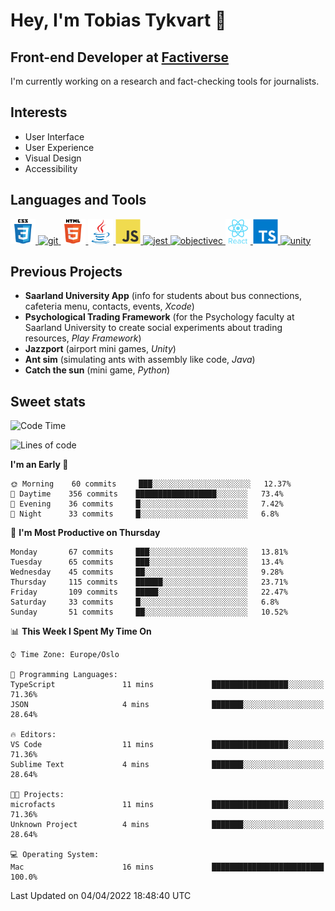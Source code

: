 # Hey, I'm Tobias Tykvart 🦉
## Front-end Developer at [Factiverse](https://www.factiverse.no/)

I'm currently working on a research and fact-checking tools for journalists.

## Interests

- User Interface
- User Experience
- Visual Design
- Accessibility

## Languages and Tools
<p align="left"> <a href="https://www.w3schools.com/css/" target="_blank" rel="noreferrer"> <img src="https://raw.githubusercontent.com/devicons/devicon/master/icons/css3/css3-original-wordmark.svg" alt="css3" width="40" height="40"/> </a> <a href="https://git-scm.com/" target="_blank" rel="noreferrer"> <img src="https://www.vectorlogo.zone/logos/git-scm/git-scm-icon.svg" alt="git" width="40" height="40"/> </a> <a href="https://www.w3.org/html/" target="_blank" rel="noreferrer"> <img src="https://raw.githubusercontent.com/devicons/devicon/master/icons/html5/html5-original-wordmark.svg" alt="html5" width="40" height="40"/> </a> <a href="https://www.java.com" target="_blank" rel="noreferrer"> <img src="https://raw.githubusercontent.com/devicons/devicon/master/icons/java/java-original.svg" alt="java" width="40" height="40"/> </a> <a href="https://developer.mozilla.org/en-US/docs/Web/JavaScript" target="_blank" rel="noreferrer"> <img src="https://raw.githubusercontent.com/devicons/devicon/master/icons/javascript/javascript-original.svg" alt="javascript" width="40" height="40"/> </a> <a href="https://jestjs.io" target="_blank" rel="noreferrer"> <img src="https://www.vectorlogo.zone/logos/jestjsio/jestjsio-icon.svg" alt="jest" width="40" height="40"/> </a> <a href="https://developer.apple.com/library/archive/documentation/Cocoa/Conceptual/ProgrammingWithObjectiveC/Introduction/Introduction.html" target="_blank" rel="noreferrer"> <img src="https://www.vectorlogo.zone/logos/apple_objectivec/apple_objectivec-icon.svg" alt="objectivec" width="40" height="40"/> </a> <a href="https://reactjs.org/" target="_blank" rel="noreferrer"> <img src="https://raw.githubusercontent.com/devicons/devicon/master/icons/react/react-original-wordmark.svg" alt="react" width="40" height="40"/> </a> <a href="https://www.typescriptlang.org/" target="_blank" rel="noreferrer"> <img src="https://raw.githubusercontent.com/devicons/devicon/master/icons/typescript/typescript-original.svg" alt="typescript" width="40" height="40"/> </a> <a href="https://unity.com/" target="_blank" rel="noreferrer"> <img src="https://www.vectorlogo.zone/logos/unity3d/unity3d-icon.svg" alt="unity" width="40" height="40"/> </a> </p>

## Previous Projects

- **Saarland University App** (info for students about bus connections, cafeteria menu, contacts, events, *Xcode*)
- **Psychological Trading Framework** (for the Psychology faculty at Saarland University to create social experiments about trading resources, *Play Framework*)
- **Jazzport** (airport mini games, *Unity*)
- **Ant sim** (simulating ants with assembly like code, *Java*)
- **Catch the sun** (mini game, *Python*)

## Sweet stats

<!--START_SECTION:waka-->
![Code Time](http://img.shields.io/badge/Code%20Time-2%20hrs%2044%20mins-blue)

![Lines of code](https://img.shields.io/badge/From%20Hello%20World%20I%27ve%20Written-10%20Thousand%20lines%20of%20code-blue)

**I'm an Early 🐤** 

```text
🌞 Morning    60 commits     ███░░░░░░░░░░░░░░░░░░░░░░   12.37% 
🌆 Daytime    356 commits    ██████████████████░░░░░░░   73.4% 
🌃 Evening    36 commits     █░░░░░░░░░░░░░░░░░░░░░░░░   7.42% 
🌙 Night      33 commits     █░░░░░░░░░░░░░░░░░░░░░░░░   6.8%

```
📅 **I'm Most Productive on Thursday** 

```text
Monday       67 commits     ███░░░░░░░░░░░░░░░░░░░░░░   13.81% 
Tuesday      65 commits     ███░░░░░░░░░░░░░░░░░░░░░░   13.4% 
Wednesday    45 commits     ██░░░░░░░░░░░░░░░░░░░░░░░   9.28% 
Thursday     115 commits    ██████░░░░░░░░░░░░░░░░░░░   23.71% 
Friday       109 commits    █████░░░░░░░░░░░░░░░░░░░░   22.47% 
Saturday     33 commits     █░░░░░░░░░░░░░░░░░░░░░░░░   6.8% 
Sunday       51 commits     ██░░░░░░░░░░░░░░░░░░░░░░░   10.52%

```


📊 **This Week I Spent My Time On** 

```text
⌚︎ Time Zone: Europe/Oslo

💬 Programming Languages: 
TypeScript               11 mins             █████████████████░░░░░░░░   71.36% 
JSON                     4 mins              ███████░░░░░░░░░░░░░░░░░░   28.64%

🔥 Editors: 
VS Code                  11 mins             █████████████████░░░░░░░░   71.36% 
Sublime Text             4 mins              ███████░░░░░░░░░░░░░░░░░░   28.64%

🐱‍💻 Projects: 
microfacts               11 mins             █████████████████░░░░░░░░   71.36% 
Unknown Project          4 mins              ███████░░░░░░░░░░░░░░░░░░   28.64%

💻 Operating System: 
Mac                      16 mins             █████████████████████████   100.0%

```


 Last Updated on 04/04/2022 18:48:40 UTC
<!--END_SECTION:waka-->
